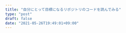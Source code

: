 ```yaml
---
title: "自分にとって目標になるリポジトリのコードを読んでみる"
type: "post"
draft: false
date: "2021-05-26T19:49:01+09:00"
---
```


